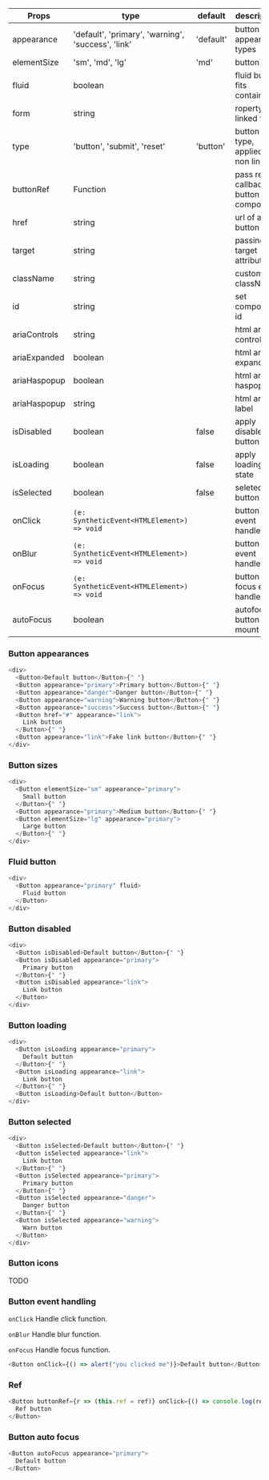 | Props        | type                                               | default   | description                           |
| ------------ | -------------------------------------------------- | --------- | ------------------------------------- |
| appearance   | 'default', 'primary', 'warning', 'success', 'link' | 'default' | button appearance types               |
| elementSize  | 'sm', 'md', 'lg'                                   | 'md'      | button size                           |
| fluid        | boolean                                            |           | fluid button fits container           |
| form         | string                                             |           | roperty of a linked form              |
| type         | 'button', 'submit', 'reset'                        | 'button'  | button type, applied for non link tag |
| buttonRef    | Function                                           |           | pass ref callback to button component |
| href         | string                                             |           | url of a tag button                   |
| target       | string                                             |           | passing target attribute              |
| className    | string                                             |           | custom className                      |
| id           | string                                             |           | set component id                      |
| ariaControls | string                                             |           | html aria-controls                    |
| ariaExpanded | boolean                                            |           | html aria-expanded                    |
| ariaHaspopup | boolean                                            |           | html aria-haspopup                    |
| ariaHaspopup | string                                             |           | html aria-label                       |
| isDisabled   | boolean                                            | false     | apply disabled button                 |
| isLoading    | boolean                                            | false     | apply loading state                   |
| isSelected   | boolean                                            | false     | seleted button                        |
| onClick      | `(e: SyntheticEvent<HTMLElement>) => void`         |           | button click event handler            |
| onBlur       | `(e: SyntheticEvent<HTMLElement>) => void`         |           | button blur event handler             |
| onFocus      | `(e: SyntheticEvent<HTMLElement>) => void`         |           | button focus event handler            |
| autoFocus    | boolean                                            |           | autofocus button on mount             |

### Button appearances

```js
<div>
  <Button>Default button</Button>{" "}
  <Button appearance="primary">Primary button</Button>{" "}
  <Button appearance="danger">Danger button</Button>{" "}
  <Button appearance="warning">Warning button</Button>{" "}
  <Button appearance="success">Success button</Button>{" "}
  <Button href="#" appearance="link">
    Link button
  </Button>{" "}
  <Button appearance="link">Fake link button</Button>{" "}
</div>
```

### Button sizes

```js
<div>
  <Button elementSize="sm" appearance="primary">
    Small button
  </Button>{" "}
  <Button appearance="primary">Medium button</Button>{" "}
  <Button elementSize="lg" appearance="primary">
    Large button
  </Button>{" "}
</div>
```

### Fluid button

```js
<div>
  <Button appearance="primary" fluid>
    Fluid button
  </Button>
</div>
```

### Button disabled

```js
<div>
  <Button isDisabled>Default button</Button>{" "}
  <Button isDisabled appearance="primary">
    Primary button
  </Button>{" "}
  <Button isDisabled appearance="link">
    Link button
  </Button>
</div>
```

### Button loading

```js
<div>
  <Button isLoading appearance="primary">
    Default button
  </Button>{" "}
  <Button isLoading appearance="link">
    Link button
  </Button>{" "}
  <Button isLoading>Default button</Button>
</div>
```

### Button selected

```js
<div>
  <Button isSelected>Default button</Button>{" "}
  <Button isSelected appearance="link">
    Link button
  </Button>{" "}
  <Button isSelected appearance="primary">
    Primary button
  </Button>{" "}
  <Button isSelected appearance="danger">
    Danger button
  </Button>{" "}
  <Button isSelected appearance="warning">
    Warn button
  </Button>
</div>
```

### Button icons

TODO

### Button event handling

`onClick`
Handle click function.

`onBlur`
Handle blur function.

`onFocus`
Handle focus function.

```js
<Button onClick={() => alert("you clicked me")}>Default button</Button>
```

### Ref

```js
<Button buttonRef={r => (this.ref = ref)} onClick={() => console.log(ref)}>
  Ref button
</Button>
```

### Button auto focus

```js
<Button autoFocus appearance="primary">
  Default button
</Button>
```
